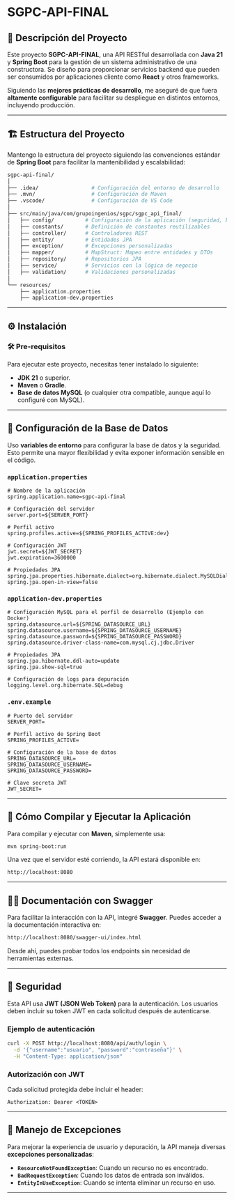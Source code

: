 # SGPC-API-FINAL

## 🚀 Descripción del Proyecto

Este  proyecto **SGPC-API-FINAL**, una API RESTful desarrollada con **Java 21** y **Spring Boot** para la gestión de un sistema administrativo de una constructora. Se diseño para proporcionar servicios backend que pueden ser consumidos por aplicaciones cliente como **React** y otros frameworks.

Siguiendo las **mejores prácticas de desarrollo**, me aseguré de que fuera **altamente configurable** para facilitar su despliegue en distintos entornos, incluyendo producción.

---

## 🏗 Estructura del Proyecto

Mantengo la estructura del proyecto siguiendo las convenciones estándar de **Spring Boot** para facilitar la mantenibilidad y escalabilidad:

```bash
sgpc-api-final/
│
├── .idea/                 # Configuración del entorno de desarrollo
├── .mvn/                  # Configuración de Maven
├── .vscode/               # Configuración de VS Code
│
├── src/main/java/com/grupoingenios/sgpc/sgpc_api_final/
│   ├── config/          # Configuración de la aplicación (seguridad, beans, etc.)
│   ├── constants/       # Definición de constantes reutilizables
│   ├── controller/      # Controladores REST
│   ├── entity/          # Entidades JPA
│   ├── exception/       # Excepciones personalizadas
│   ├── mapper/          # MapStruct: Mapeo entre entidades y DTOs
│   ├── repository/      # Repositorios JPA
│   ├── service/         # Servicios con la lógica de negocio
│   ├── validation/      # Validaciones personalizadas
│
└── resources/
    ├── application.properties
    ├── application-dev.properties
```

---

## ⚙ Instalación

### 🛠 Pre-requisitos

Para ejecutar este proyecto, necesitas tener instalado lo siguiente:

- **JDK 21** o superior.
- **Maven** o **Gradle**.
- **Base de datos MySQL** (o cualquier otra compatible, aunque aquí lo configuré con MySQL).

---

## 📌 Configuración de la Base de Datos

Uso **variables de entorno** para configurar la base de datos y la seguridad. Esto permite una mayor flexibilidad y evita exponer información sensible en el código.

### `application.properties`

```properties
# Nombre de la aplicación
spring.application.name=sgpc-api-final

# Configuración del servidor
server.port=${SERVER_PORT}

# Perfil activo
spring.profiles.active=${SPRING_PROFILES_ACTIVE:dev}

# Configuración JWT
jwt.secret=${JWT_SECRET}
jwt.expiration=3600000

# Propiedades JPA
spring.jpa.properties.hibernate.dialect=org.hibernate.dialect.MySQLDialect
spring.jpa.open-in-view=false
```

### `application-dev.properties`

```properties
# Configuración MySQL para el perfil de desarrollo (Ejemplo con Docker)
spring.datasource.url=${SPRING_DATASOURCE_URL}
spring.datasource.username=${SPRING_DATASOURCE_USERNAME}
spring.datasource.password=${SPRING_DATASOURCE_PASSWORD}
spring.datasource.driver-class-name=com.mysql.cj.jdbc.Driver

# Propiedades JPA
spring.jpa.hibernate.ddl-auto=update
spring.jpa.show-sql=true

# Configuración de logs para depuración
logging.level.org.hibernate.SQL=debug
```

### `.env.example`

```properties
# Puerto del servidor
SERVER_PORT=

# Perfil activo de Spring Boot
SPRING_PROFILES_ACTIVE=

# Configuración de la base de datos
SPRING_DATASOURCE_URL=
SPRING_DATASOURCE_USERNAME=
SPRING_DATASOURCE_PASSWORD=

# Clave secreta JWT
JWT_SECRET=
```

---

## 🚀 Cómo Compilar y Ejecutar la Aplicación

Para compilar y ejecutar con **Maven**, simplemente usa:

```bash
mvn spring-boot:run
```


Una vez que el servidor esté corriendo, la API estará disponible en:

```bash
http://localhost:8080
```

---

## 🧑‍💻 Documentación con Swagger

Para facilitar la interacción con la API, integré **Swagger**. Puedes acceder a la documentación interactiva en:

```bash
http://localhost:8080/swagger-ui/index.html
```

Desde ahí, puedes probar todos los endpoints sin necesidad de herramientas externas.

---

## 🔐 Seguridad

Esta API usa **JWT (JSON Web Token)** para la autenticación. Los usuarios deben incluir su token JWT en cada solicitud después de autenticarse.

### **Ejemplo de autenticación**

```bash
curl -X POST http://localhost:8080/api/auth/login \
  -d '{"username":"usuario", "password":"contraseña"}' \
  -H "Content-Type: application/json"
```

### **Autorización con JWT**

Cada solicitud protegida debe incluir el header:

```http
Authorization: Bearer <TOKEN>
```

---

## 🚨 Manejo de Excepciones

Para mejorar la experiencia de usuario y depuración, la API maneja diversas **excepciones personalizadas**:

- **`ResourceNotFoundException`**: Cuando un recurso no es encontrado.
- **`BadRequestException`**: Cuando los datos de entrada son inválidos.
- **`EntityInUseException`**: Cuando se intenta eliminar un recurso en uso.

---



